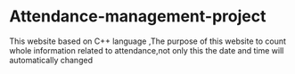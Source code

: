 # Attendance-management-project
This website based on C++ language ,The purpose of this website to count whole information related to attendance,not only this the date and time will automatically changed 
